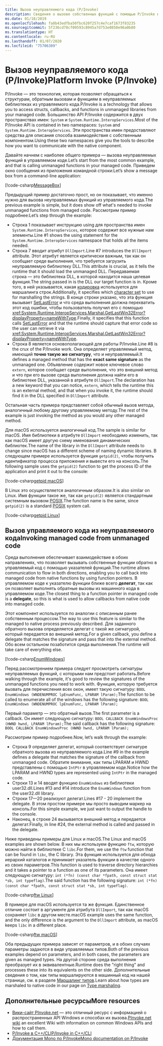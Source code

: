 ```yaml
---
title: Вызов неуправляемого кода (P/Invoke)
description: Сведения о вызове собственных функций с помощью P/Invoke в .NET.
ms.date: 01/18/2019
ms.openlocfilehash: fa8b43edfba50fbc620f257c4e7caf1673f83235
ms.sourcegitcommit: 5f236cd78cf09593c8945a7d753e0850e96a0b80
ms.translationtype: HT
ms.contentlocale: ru-RU
ms.lasthandoff: 01/07/2020
ms.locfileid: "75706309"
---
```

# <a name="platform-invoke-pinvoke"></a><span data-ttu-id="475bf-103">Вызов неуправляемого кода (P/Invoke)</span><span class="sxs-lookup"><span data-stu-id="475bf-103">Platform Invoke (P/Invoke)</span></span>

<span data-ttu-id="475bf-104">P/Invoke — это технология, которая позволяет обращаться к структурам, обратным вызовам и функциям в неуправляемых библиотеках из управляемого кода.</span><span class="sxs-lookup"><span data-stu-id="475bf-104">P/Invoke is a technology that allows you to access structs, callbacks, and functions in unmanaged libraries from your managed code.</span></span> <span data-ttu-id="475bf-105">Большинство API P/Invoke содержится в двух пространствах имен: `System` и `System.Runtime.InteropServices`.</span><span class="sxs-lookup"><span data-stu-id="475bf-105">Most of the P/Invoke API is contained in two namespaces: `System` and `System.Runtime.InteropServices`.</span></span> <span data-ttu-id="475bf-106">Эти пространства имен предоставляют средства для описания способа взаимодействия с собственным компонентом.</span><span class="sxs-lookup"><span data-stu-id="475bf-106">Using these two namespaces give you the tools to describe how you want to communicate with the native component.</span></span>

<span data-ttu-id="475bf-107">Давайте начнем с наиболее общего примера — вызова неуправляемых функций в управляемом коде.</span><span class="sxs-lookup"><span data-stu-id="475bf-107">Let’s start from the most common example, and that is calling unmanaged functions in your managed code.</span></span> <span data-ttu-id="475bf-108">Приведем окно сообщения из приложения командной строки:</span><span class="sxs-lookup"><span data-stu-id="475bf-108">Let’s show a message box from a command-line application:</span></span>

[!code-csharp[MessageBox](~/samples/snippets/standard/interop/pinvoke/messagebox.cs)]

<span data-ttu-id="475bf-109">Предыдущий пример достаточно прост, но он показывает, что именно нужно для вызова неуправляемых функций из управляемого кода.</span><span class="sxs-lookup"><span data-stu-id="475bf-109">The previous example is simple, but it does show off what's needed to invoke unmanaged functions from managed code.</span></span> <span data-ttu-id="475bf-110">Рассмотрим пример подробнее:</span><span class="sxs-lookup"><span data-stu-id="475bf-110">Let’s step through the example:</span></span>

- <span data-ttu-id="475bf-111">Строка 1 показывает инструкцию using для пространства имен `System.Runtime.InteropServices`, которое содержит все нужные нам элементы.</span><span class="sxs-lookup"><span data-stu-id="475bf-111">Line #1 shows the using statement for the `System.Runtime.InteropServices` namespace that holds all the items needed.</span></span>
- <span data-ttu-id="475bf-112">Строка 7 вводит атрибут `DllImport`.</span><span class="sxs-lookup"><span data-stu-id="475bf-112">Line #7 introduces the `DllImport` attribute.</span></span> <span data-ttu-id="475bf-113">Этот атрибут является критически важным, так как он сообщает среде выполнения, что требуется загрузить неуправляемую библиотеку DLL.</span><span class="sxs-lookup"><span data-stu-id="475bf-113">This attribute is crucial, as it tells the runtime that it should load the unmanaged DLL.</span></span> <span data-ttu-id="475bf-114">Передаваемая строка — это библиотека DLL, в которой находится наша целевая функция.</span><span class="sxs-lookup"><span data-stu-id="475bf-114">The string passed in is the DLL our target function is in.</span></span> <span data-ttu-id="475bf-115">Кроме того, в ней указывается, какая [кодировка](./charset.md) используется для маршалинга строк.</span><span class="sxs-lookup"><span data-stu-id="475bf-115">Additionally, it specifies which [character set](./charset.md) to use for marshalling the strings.</span></span> <span data-ttu-id="475bf-116">В конце строки указано, что эта функция вызывает [SetLastError](/windows/desktop/api/errhandlingapi/nf-errhandlingapi-setlasterror) и что среда выполнения должна перехватить этот код ошибки, чтобы пользователь получил его с помощью <xref:System.Runtime.InteropServices.Marshal.GetLastWin32Error?displayProperty=nameWithType>.</span><span class="sxs-lookup"><span data-stu-id="475bf-116">Finally, it specifies that this function calls [SetLastError](/windows/desktop/api/errhandlingapi/nf-errhandlingapi-setlasterror) and that the runtime should capture that error code so the user can retrieve it via <xref:System.Runtime.InteropServices.Marshal.GetLastWin32Error?displayProperty=nameWithType>.</span></span>
- <span data-ttu-id="475bf-117">Строка 8 является основополагающей для работы P/Invoke.</span><span class="sxs-lookup"><span data-stu-id="475bf-117">Line #8 is the crux of the P/Invoke work.</span></span> <span data-ttu-id="475bf-118">Она определяет управляемый метод, имеющий **точно такую же сигнатуру**, что и неуправляемый.</span><span class="sxs-lookup"><span data-stu-id="475bf-118">It defines a managed method that has the **exact same signature** as the unmanaged one.</span></span> <span data-ttu-id="475bf-119">Объявление содержит новое ключевое слово `extern`, которое сообщает среде выполнения, что это внешний метод и что при его вызове среда выполнения должна найти его в библиотеке DLL, указанной в атрибуте `DllImport`.</span><span class="sxs-lookup"><span data-stu-id="475bf-119">The declaration has a new keyword that you can notice, `extern`, which tells the runtime this is an external method, and that when you invoke it, the runtime should find it in the DLL specified in `DllImport` attribute.</span></span>

<span data-ttu-id="475bf-120">Остальная часть примера представляет собой обычный вызов метода, аналогичный любому другому управляемому методу.</span><span class="sxs-lookup"><span data-stu-id="475bf-120">The rest of the example is just invoking the method as you would any other managed method.</span></span>

<span data-ttu-id="475bf-121">Для macOS используется аналогичный код.</span><span class="sxs-lookup"><span data-stu-id="475bf-121">The sample is similar for macOS.</span></span> <span data-ttu-id="475bf-122">Имя библиотеки в атрибуте `DllImport` необходимо изменить, так как macOS имеет другую схему именования динамических библиотек.</span><span class="sxs-lookup"><span data-stu-id="475bf-122">The name of the library in the `DllImport` attribute needs to change since macOS has a different scheme of naming dynamic libraries.</span></span> <span data-ttu-id="475bf-123">В следующем примере используется функция `getpid(2)`, чтобы получить идентификатор процесса приложения и вывести его на консоль.</span><span class="sxs-lookup"><span data-stu-id="475bf-123">The following sample uses the `getpid(2)` function to get the process ID of the application and print it out to the console:</span></span>

[!code-csharp[getpid macOS](~/samples/snippets/standard/interop/pinvoke/getpid-macos.cs)]

<span data-ttu-id="475bf-124">В Linux это осуществляется аналогичным образом.</span><span class="sxs-lookup"><span data-stu-id="475bf-124">It is also similar on Linux.</span></span> <span data-ttu-id="475bf-125">Имя функции такое же, так как `getpid(2)` является стандартным системным вызовом [POSIX](https://en.wikipedia.org/wiki/POSIX).</span><span class="sxs-lookup"><span data-stu-id="475bf-125">The function name is the same, since `getpid(2)` is a standard [POSIX](https://en.wikipedia.org/wiki/POSIX) system call.</span></span>

[!code-csharp[getpid Linux](~/samples/snippets/standard/interop/pinvoke/getpid-linux.cs)]

## <a name="invoking-managed-code-from-unmanaged-code"></a><span data-ttu-id="475bf-126">Вызов управляемого кода из неуправляемого кода</span><span class="sxs-lookup"><span data-stu-id="475bf-126">Invoking managed code from unmanaged code</span></span>

<span data-ttu-id="475bf-127">Среда выполнения обеспечивает взаимодействие в обоих направлениях, что позволяет вызывать собственные функции обратно в управляемый код с помощью указателей функций.</span><span class="sxs-lookup"><span data-stu-id="475bf-127">The runtime allows communication to flow in both directions, enabling you to call back into managed code from native functions by using function pointers.</span></span> <span data-ttu-id="475bf-128">В управляемом коде к указателю функции ближе всего **делегат**, так как он позволяет выполнять обратные вызовы из машинного кода в управляемом коде.</span><span class="sxs-lookup"><span data-stu-id="475bf-128">The closest thing to a function pointer in managed code is a **delegate**, so this is what is used to allow callbacks from native code into managed code.</span></span>

<span data-ttu-id="475bf-129">Этот компонент используется по аналогии с описанным ранее собственным процессом.</span><span class="sxs-lookup"><span data-stu-id="475bf-129">The way to use this feature is similar to the managed to native process previously described.</span></span> <span data-ttu-id="475bf-130">Для заданного обратного вызова определяется делегат с такой же сигнатурой, который передается во внешний метод.</span><span class="sxs-lookup"><span data-stu-id="475bf-130">For a given callback, you define a delegate that matches the signature and pass that into the external method.</span></span> <span data-ttu-id="475bf-131">Обо всем остальном позаботится среда выполнения.</span><span class="sxs-lookup"><span data-stu-id="475bf-131">The runtime will take care of everything else.</span></span>

[!code-csharp[EnumWindows](~/samples/snippets/standard/interop/pinvoke/enumwindows.cs)]

<span data-ttu-id="475bf-132">Перед рассмотрением примера следует просмотреть сигнатуры неуправляемых функций, с которыми нам предстоит работать.</span><span class="sxs-lookup"><span data-stu-id="475bf-132">Before walking through the example, it's good to review the signatures of the unmanaged functions you need to work with.</span></span> <span data-ttu-id="475bf-133">Функция, которую требуется вызвать для перечисления всех окон, имеет такую сигнатуру: `BOOL EnumWindows (WNDENUMPROC lpEnumFunc, LPARAM lParam);`</span><span class="sxs-lookup"><span data-stu-id="475bf-133">The function to be called to enumerate all of the windows has the following signature: `BOOL EnumWindows (WNDENUMPROC lpEnumFunc, LPARAM lParam);`</span></span>

<span data-ttu-id="475bf-134">Первый параметр — это обратный вызов.</span><span class="sxs-lookup"><span data-stu-id="475bf-134">The first parameter is a callback.</span></span> <span data-ttu-id="475bf-135">Он имеет следующую сигнатуру: `BOOL CALLBACK EnumWindowsProc (HWND hwnd, LPARAM lParam);`</span><span class="sxs-lookup"><span data-stu-id="475bf-135">The said callback has the following signature: `BOOL CALLBACK EnumWindowsProc (HWND hwnd, LPARAM lParam);`</span></span>

<span data-ttu-id="475bf-136">Рассмотрим пример подробнее.</span><span class="sxs-lookup"><span data-stu-id="475bf-136">Now, let’s walk through the example:</span></span>

- <span data-ttu-id="475bf-137">Строка 9 определяет делегат, который соответствует сигнатуре обратного вызова из неуправляемого кода.</span><span class="sxs-lookup"><span data-stu-id="475bf-137">Line #9 in the example defines a delegate that matches the signature of the callback from unmanaged code.</span></span> <span data-ttu-id="475bf-138">Обратите внимание, как типы LPARAM и HWND представлены с помощью `IntPtr` в управляемом коде.</span><span class="sxs-lookup"><span data-stu-id="475bf-138">Notice how the LPARAM and HWND types are represented using `IntPtr` in the managed code.</span></span>
- <span data-ttu-id="475bf-139">Строки 13 и 14 вводят функцию `EnumWindows` из библиотеки user32.dll.</span><span class="sxs-lookup"><span data-stu-id="475bf-139">Lines #13 and #14 introduce the `EnumWindows` function from the user32.dll library.</span></span>
- <span data-ttu-id="475bf-140">Строки 17—20 реализуют делегат.</span><span class="sxs-lookup"><span data-stu-id="475bf-140">Lines #17 - 20 implement the delegate.</span></span> <span data-ttu-id="475bf-141">В этом простом примере мы просто выводим маркер на консоль.</span><span class="sxs-lookup"><span data-stu-id="475bf-141">For this simple example, we just want to output the handle to the console.</span></span>
- <span data-ttu-id="475bf-142">Наконец, в строке 24 вызывается внешний метод и передается делегат.</span><span class="sxs-lookup"><span data-stu-id="475bf-142">Finally, in line #24, the external method is called and passed in the delegate.</span></span>

<span data-ttu-id="475bf-143">Ниже приведены примеры для Linux и macOS.</span><span class="sxs-lookup"><span data-stu-id="475bf-143">The Linux and macOS examples are shown below.</span></span> <span data-ttu-id="475bf-144">В них мы используем функцию `ftw`, которую можно найти в библиотеке C `libc`.</span><span class="sxs-lookup"><span data-stu-id="475bf-144">For them, we use the `ftw` function that can be found in `libc`, the C library.</span></span> <span data-ttu-id="475bf-145">Эта функция используется для обхода иерархий каталогов и принимает указатель функции в качестве одного из своих параметров.</span><span class="sxs-lookup"><span data-stu-id="475bf-145">This function is used to traverse directory hierarchies and it takes a pointer to a function as one of its parameters.</span></span> <span data-ttu-id="475bf-146">Она имеет следующую сигнатуру: `int (*fn) (const char *fpath, const struct stat *sb, int typeflag)`.</span><span class="sxs-lookup"><span data-stu-id="475bf-146">The said function has the following signature: `int (*fn) (const char *fpath, const struct stat *sb, int typeflag)`.</span></span>

[!code-csharp[ftw Linux](~/samples/snippets/standard/interop/pinvoke/ftw-linux.cs)]

<span data-ttu-id="475bf-147">В примере для macOS используется та же функция. Единственное отличие состоит в аргументе для атрибута `DllImport`, так как macOS сохраняет `libc` в другом месте.</span><span class="sxs-lookup"><span data-stu-id="475bf-147">macOS example uses the same function, and the only difference is the argument to the `DllImport` attribute, as macOS keeps `libc` in a different place.</span></span>

[!code-csharp[ftw macOS](~/samples/snippets/standard/interop/pinvoke/ftw-macos.cs)]

<span data-ttu-id="475bf-148">Оба предыдущих примера зависят от параметров, и в обоих случаях параметры задаются в виде управляемых типов.</span><span class="sxs-lookup"><span data-stu-id="475bf-148">Both of the previous examples depend on parameters, and in both cases, the parameters are given as managed types.</span></span> <span data-ttu-id="475bf-149">На другой стороне среда выполнения преобразует их в эквивалентные.</span><span class="sxs-lookup"><span data-stu-id="475bf-149">Runtime does the "right thing" and processes these into its equivalents on the other side.</span></span> <span data-ttu-id="475bf-150">Дополнительные сведения о том, как типы маршалируются в машинный код на нашей странице, см. в разделе [Маршалинг типов](type-marshaling.md).</span><span class="sxs-lookup"><span data-stu-id="475bf-150">Learn about how types are marshaled to native code in our page on [Type marshaling](type-marshaling.md).</span></span>

## <a name="more-resources"></a><span data-ttu-id="475bf-151">Дополнительные ресурсы</span><span class="sxs-lookup"><span data-stu-id="475bf-151">More resources</span></span>

- <span data-ttu-id="475bf-152">[Вики-сайт PInvoke.net](https://www.pinvoke.net/) — это отличный ресурс с информацией о распространенных API Windows и способах их вызова.</span><span class="sxs-lookup"><span data-stu-id="475bf-152">[PInvoke.net wiki](https://www.pinvoke.net/) an excellent Wiki with information on common Windows APIs and how to call them.</span></span>
- [<span data-ttu-id="475bf-153">P/Invoke в C++/CLI</span><span class="sxs-lookup"><span data-stu-id="475bf-153">P/Invoke in C++/CLI</span></span>](/cpp/dotnet/native-and-dotnet-interoperability)
- [<span data-ttu-id="475bf-154">Документация Mono по P/Invoke</span><span class="sxs-lookup"><span data-stu-id="475bf-154">Mono documentation on P/Invoke</span></span>](https://www.mono-project.com/docs/advanced/pinvoke/)
